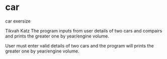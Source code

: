 # car
car exersize

Tikvah Katz
The program inputs from user details of two cars and compairs and prints the greater one by year/engine volume.

User must enter valid details of two cars and the program will prints the greater one by year/engine volume.

